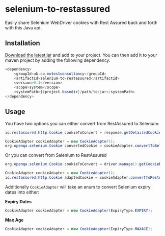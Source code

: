 # selenium-to-restassured

Easily share Selenium WebDriver cookies with Rest Assured back and forth with this Java api.

## Installation

[Download the latest jar](https://github.com/mwinteringham/selenium-to-restassured/releases) and add to your project. You can then add it to your maven project by adding the following dependency:

```java
<dependency>
    <groupId>uk.co.mwtestconsultancy</groupId>
    <artifactId>selenium-to-restassured</artifactId>
    <version>0.1</version>
    <scope>system</scope>
    <systemPath>${project.basedir}/path/to/jar</systemPath>
</dependency>
```

## Usage

You have two options you can either convert from RestAssured to Selenium:

```java
io.restassured.http.Cookie cookieToConvert = response.getDetailedCookie("COOKIE NAME")

CookieAdapter cookieAdapter = new CookieAdapter();
org.openqa.selenium.Cookie convertedCookie = cookieAdapter.convertToSelenium(cookieToConvert);
```

Or you can convert from Selenium to RestAssured

```java
org.openqa.selenium.Cookie cookieToConvert = driver.manage().getCookieNamed("COOKIE NAME");

CookieAdapter cookieAdapter = new CookieAdapter();
io.restassured.http.Cookie adaptedCookie = cookieAdapter.convertToRestAssured(seleniumCookie);
```

Additionally ```CookieAdapter``` will take an enum to convert Selenium expiry dates into either:

**Expiry Dates**
```java
CookieAdapter cookieAdapter = new CookieAdapter(ExpiryType.EXPIRY);
```

**Max Age**
```java
CookieAdapter cookieAdapter = new CookieAdapter(ExpiryType.MAXAGE);
```